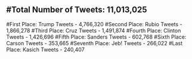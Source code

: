 #Total Number of Tweets: 11,013,025 
---
#First Place: Trump Tweets - 4,766,320
#Second Place: Rubio Tweets - 1,866,278
#Third Place: Cruz Tweets - 1,491,874
#Fourth Place: Clinton Tweets - 1,426,696
#Fifth Place: Sanders Tweets - 602,768
#Sixth Place: Carson Tweets - 353,665
#Seventh Place: Jeb! Tweets - 266,022
#Last Place: Kasich Tweets - 240,407

